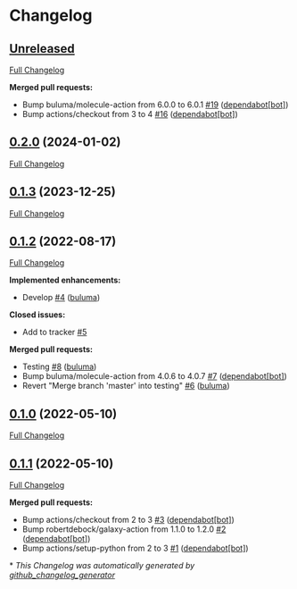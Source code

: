 # Changelog

## [Unreleased](https://github.com/buluma/ansible-role-keepalived/tree/HEAD)

[Full Changelog](https://github.com/buluma/ansible-role-keepalived/compare/0.2.0...HEAD)

**Merged pull requests:**

- Bump buluma/molecule-action from 6.0.0 to 6.0.1 [\#19](https://github.com/buluma/ansible-role-keepalived/pull/19) ([dependabot[bot]](https://github.com/apps/dependabot))
- Bump actions/checkout from 3 to 4 [\#16](https://github.com/buluma/ansible-role-keepalived/pull/16) ([dependabot[bot]](https://github.com/apps/dependabot))

## [0.2.0](https://github.com/buluma/ansible-role-keepalived/tree/0.2.0) (2024-01-02)

[Full Changelog](https://github.com/buluma/ansible-role-keepalived/compare/0.1.3...0.2.0)

## [0.1.3](https://github.com/buluma/ansible-role-keepalived/tree/0.1.3) (2023-12-25)

[Full Changelog](https://github.com/buluma/ansible-role-keepalived/compare/0.1.2...0.1.3)

## [0.1.2](https://github.com/buluma/ansible-role-keepalived/tree/0.1.2) (2022-08-17)

[Full Changelog](https://github.com/buluma/ansible-role-keepalived/compare/0.1.0...0.1.2)

**Implemented enhancements:**

- Develop [\#4](https://github.com/buluma/ansible-role-keepalived/pull/4) ([buluma](https://github.com/buluma))

**Closed issues:**

- Add to tracker [\#5](https://github.com/buluma/ansible-role-keepalived/issues/5)

**Merged pull requests:**

- Testing [\#8](https://github.com/buluma/ansible-role-keepalived/pull/8) ([buluma](https://github.com/buluma))
- Bump buluma/molecule-action from 4.0.6 to 4.0.7 [\#7](https://github.com/buluma/ansible-role-keepalived/pull/7) ([dependabot[bot]](https://github.com/apps/dependabot))
- Revert "Merge branch 'master' into testing" [\#6](https://github.com/buluma/ansible-role-keepalived/pull/6) ([buluma](https://github.com/buluma))

## [0.1.0](https://github.com/buluma/ansible-role-keepalived/tree/0.1.0) (2022-05-10)

[Full Changelog](https://github.com/buluma/ansible-role-keepalived/compare/0.1.1...0.1.0)

## [0.1.1](https://github.com/buluma/ansible-role-keepalived/tree/0.1.1) (2022-05-10)

[Full Changelog](https://github.com/buluma/ansible-role-keepalived/compare/7f2e89105a4dcb785fc0b893121c4843244d35c4...0.1.1)

**Merged pull requests:**

- Bump actions/checkout from 2 to 3 [\#3](https://github.com/buluma/ansible-role-keepalived/pull/3) ([dependabot[bot]](https://github.com/apps/dependabot))
- Bump robertdebock/galaxy-action from 1.1.0 to 1.2.0 [\#2](https://github.com/buluma/ansible-role-keepalived/pull/2) ([dependabot[bot]](https://github.com/apps/dependabot))
- Bump actions/setup-python from 2 to 3 [\#1](https://github.com/buluma/ansible-role-keepalived/pull/1) ([dependabot[bot]](https://github.com/apps/dependabot))



\* *This Changelog was automatically generated by [github_changelog_generator](https://github.com/github-changelog-generator/github-changelog-generator)*
